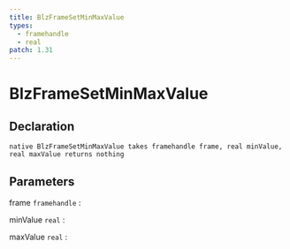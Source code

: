 ```yaml
---
title: BlzFrameSetMinMaxValue
types:
  - framehandle
  - real
patch: 1.31
---
```


# BlzFrameSetMinMaxValue

## Declaration

```jass
native BlzFrameSetMinMaxValue takes framehandle frame, real minValue, real maxValue returns nothing
```

## Parameters
frame `framehandle`
: 

minValue `real`
: 

maxValue `real`
: 
